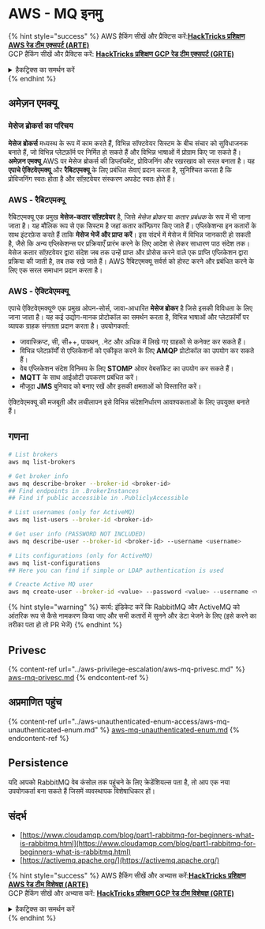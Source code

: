# AWS - MQ इनमु

{% hint style="success" %}
AWS हैकिंग सीखें और प्रैक्टिस करें:<img src="/.gitbook/assets/image.png" alt="" data-size="line">[**HackTricks प्रशिक्षण AWS रेड टीम एक्सपर्ट (ARTE)**](https://training.hacktricks.xyz/courses/arte)<img src="/.gitbook/assets/image.png" alt="" data-size="line">\
GCP हैकिंग सीखें और प्रैक्टिस करें: <img src="/.gitbook/assets/image (2).png" alt="" data-size="line">[**HackTricks प्रशिक्षण GCP रेड टीम एक्सपर्ट (GRTE)**<img src="/.gitbook/assets/image (2).png" alt="" data-size="line">](https://training.hacktricks.xyz/courses/grte)

<details>

<summary>हैकट्रिक्स का समर्थन करें</summary>

* [**सब्सक्रिप्शन योजनाएं**](https://github.com/sponsors/carlospolop) जांचें!
* **शामिल हों** 💬 [**डिस्कॉर्ड समूह**](https://discord.gg/hRep4RUj7f) या [**टेलीग्राम समूह**](https://t.me/peass) और हमें **ट्विटर** 🐦 पर **फॉलो** करें [**@hacktricks\_live**](https://twitter.com/hacktricks\_live)**.**
* **हैकिंग ट्रिक्स साझा करें, हैकट्रिक्स** [**HackTricks**](https://github.com/carlospolop/hacktricks) और [**HackTricks Cloud**](https://github.com/carlospolop/hacktricks-cloud) github रेपो में PR जमा करके।

</details>
{% endhint %}

## अमेज़न एमक्यू

### मेसेज ब्रोकर्स का परिचय
**मेसेज ब्रोकर्स** मध्यस्थ के रूप में काम करते हैं, विभिन्न सॉफ्टवेयर सिस्टम के बीच संचार को सुविधाजनक बनाते हैं, जो विभिन्न प्लेटफ़ॉर्म पर निर्मित हो सकते हैं और विभिन्न भाषाओं में प्रोग्राम किए जा सकते हैं। **अमेज़न एमक्यू** AWS पर मेसेज ब्रोकर्स की डिप्लॉयमेंट, प्रोविजनिंग और रखरखाव को सरल बनाता है। यह **एपाचे ऐक्टिवेएमक्यू** और **रैबिटएमक्यू** के लिए प्रबंधित सेवाएं प्रदान करता है, सुनिश्चित करता है कि प्रोविजनिंग स्वतः होता है और सॉफ़्टवेयर संस्करण अपडेट स्वतः होते हैं।

### AWS - रैबिटएमक्यू
रैबिटएमक्यू एक प्रमुख **मेसेज-कतार सॉफ़्टवेयर** है, जिसे _मेसेज ब्रोकर_ या _कतार प्रबंधक_ के रूप में भी जाना जाता है। यह मौलिक रूप से एक सिस्टम है जहां कतार कॉन्फ़िगर किए जाते हैं। एप्लिकेशन्स इन कतारों के साथ इंटरफ़ेस करते हैं ताकि **मेसेज भेजें और प्राप्त करें**। इस संदर्भ में मेसेज में विभिन्न जानकारी हो सकती है, जैसे कि अन्य एप्लिकेशन्स पर प्रक्रियाएँ प्रारंभ करने के लिए आदेश से लेकर साधारण पाठ संदेश तक। मेसेज कतार सॉफ़्टवेयर द्वारा संदेश जब तक उन्हें प्राप्त और प्रोसेस करने वाले एक प्राप्ति एप्लिकेशन द्वारा प्रक्रिया की जाती है, तब तक रखे जाते हैं। AWS रैबिटएमक्यू सर्वर्स को होस्ट करने और प्रबंधित करने के लिए एक सरल समाधान प्रदान करता है।

### AWS - ऐक्टिवेएमक्यू
एपाचे ऐक्टिवेएमक्यू® एक प्रमुख ओपन-सोर्स, जावा-आधारित **मेसेज ब्रोकर** है जिसे इसकी विविधता के लिए जाना जाता है। यह कई उद्योग-मानक प्रोटोकॉल का समर्थन करता है, विभिन्न भाषाओं और प्लेटफ़ॉर्मों पर व्यापक ग्राहक संगतता प्रदान करता है। उपयोगकर्ता:

- जावास्क्रिप्ट, सी, सी++, पायथन, .नेट और अधिक में लिखे गए ग्राहकों से कनेक्ट कर सकते हैं।
- विभिन्न प्लेटफ़ॉर्मों से एप्लिकेशनों को एकीकृत करने के लिए **AMQP** प्रोटोकॉल का उपयोग कर सकते हैं।
- वेब एप्लिकेशन संदेश विनिमय के लिए **STOMP** ओवर वेबसॉकेट का उपयोग कर सकते हैं।
- **MQTT** के साथ आईओटी उपकरण प्रबंधित करें।
- मौजूदा **JMS** बुनियाद को बनाए रखें और इसकी क्षमताओं को विस्तारित करें।

ऐक्टिवेएमक्यू की मजबूती और लचीलापन इसे विभिन्न संदेशनिर्धारण आवश्यकताओं के लिए उपयुक्त बनाते हैं।

## गणना
```bash
# List brokers
aws mq list-brokers

# Get broker info
aws mq describe-broker --broker-id <broker-id>
## Find endpoints in .BrokerInstances
## Find if public accessible in .PubliclyAccessible

# List usernames (only for ActiveMQ)
aws mq list-users --broker-id <broker-id>

# Get user info (PASSWORD NOT INCLUDED)
aws mq describe-user --broker-id <broker-id> --username <username>

# Lits configurations (only for ActiveMQ)
aws mq list-configurations
## Here you can find if simple or LDAP authentication is used

# Creacte Active MQ user
aws mq create-user --broker-id <value> --password <value> --username <value> --console-access
```
{% hint style="warning" %}
कार्य: इंडिकेट करें कि RabbitMQ और ActiveMQ को आंतरिक रूप से कैसे नामकरण किया जाए और सभी कतारों में सुनने और डेटा भेजने के लिए (इसे करने का तरीका पता हो तो PR भेजें)
{% endhint %}

## Privesc

{% content-ref url="../aws-privilege-escalation/aws-mq-privesc.md" %}
[aws-mq-privesc.md](../aws-privilege-escalation/aws-mq-privesc.md)
{% endcontent-ref %}

## अप्रमाणित पहुंच

{% content-ref url="../aws-unauthenticated-enum-access/aws-mq-unauthenticated-enum.md" %}
[aws-mq-unauthenticated-enum.md](../aws-unauthenticated-enum-access/aws-mq-unauthenticated-enum.md)
{% endcontent-ref %}

## Persistence

यदि आपको RabbitMQ वेब कंसोल तक पहुंचने के लिए क्रेडेंशियल्स पता है, तो आप एक नया उपयोगकर्ता बना सकते हैं जिसमें व्यवस्थापक विशेषाधिकार हों।

## संदर्भ

* [https://www.cloudamqp.com/blog/part1-rabbitmq-for-beginners-what-is-rabbitmq.html](https://www.cloudamqp.com/blog/part1-rabbitmq-for-beginners-what-is-rabbitmq.html)
* [https://activemq.apache.org/](https://activemq.apache.org/)

{% hint style="success" %}
AWS हैकिंग सीखें और अभ्यास करें:<img src="/.gitbook/assets/image.png" alt="" data-size="line">[**HackTricks प्रशिक्षण AWS रेड टीम विशेषज्ञ (ARTE)**](https://training.hacktricks.xyz/courses/arte)<img src="/.gitbook/assets/image.png" alt="" data-size="line">\
GCP हैकिंग सीखें और अभ्यास करें: <img src="/.gitbook/assets/image (2).png" alt="" data-size="line">[**HackTricks प्रशिक्षण GCP रेड टीम विशेषज्ञ (GRTE)**<img src="/.gitbook/assets/image (2).png" alt="" data-size="line">](https://training.hacktricks.xyz/courses/grte)

<details>

<summary>हैकट्रिक्स का समर्थन करें</summary>

* [**सदस्यता योजनाएं**](https://github.com/sponsors/carlospolop) की जाँच करें!
* **शामिल हों** 💬 [**डिस्कॉर्ड समूह**](https://discord.gg/hRep4RUj7f) या [**टेलीग्राम समूह**](https://t.me/peass) और **ट्विटर** 🐦 [**@hacktricks\_live**](https://twitter.com/hacktricks\_live)** को** **फॉलो** करें।
* **हैकिंग ट्रिक्स साझा करें PR जमा करके** [**HackTricks**](https://github.com/carlospolop/hacktricks) और [**HackTricks Cloud**](https://github.com/carlospolop/hacktricks-cloud) github रेपो में।

</details>
{% endhint %}

